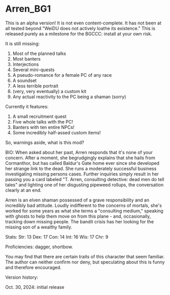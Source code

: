 # Arren_BG1

This is an alpha version! It is not even content-complete. It has not been at all tested beyond "WeiDU does not actively loathe its existence." This is released purely as a milestone for the BGCCC: install at your own risk.

It is still missing:
1. Most of the planned talks
2. Most banters
3. Interjections
4. Several mini-quests
5. A pseudo-romance for a female PC of any race
6. A soundset
7. A less terrible portrait
8. (very, very eventually) a custom kit
9. Any actual reactivity to the PC being a shaman (sorry)

Currently it features:
1. A small recruitment quest
2. Five whole talks with the PC!
3. Banters with ten entire NPCs!
4. Some incredibly half-assed custom items!

So, warnings aside, what is this mod?

BIO: When asked about her past, Arren responds that it's none of your concern. After a moment, she begrudgingly explains that she hails from Cormanthor, but has called Baldur's Gate home ever since she developed her strange link to the dead. She runs a moderately successful business investigating missing persons cases. Further inquiries simply result in her passing you a card labeled "T. Arren, consulting detective: dead men do tell tales" and lighting one of her disgusting pipeweed rollups, the conversation clearly at an end.

Arren is an elven shaman possessed of a grave responsibility and an incredibly bad attitude. Loudly indifferent to the concerns of mortals, she's worked for some years as what she terms a "consulting medium," speaking with ghosts to help them move on from this plane - and, occasionally, tracking down missing people. The bandit crisis has her looking for the missing son of a wealthy family.

Stats:
Str: 13
Dex: 17
Con: 14
Int: 16
Wis: 17
Chr: 9

Proficiencies: dagger, shortbow.

You may find that there are certain traits of this character that seem familiar. The author can neither confirm nor deny, but speculating about this is funny and therefore encouraged.

Version history:

Oct. 30, 2024: initial release
